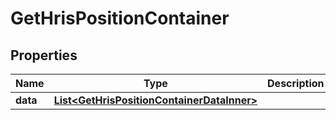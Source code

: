 

# GetHrisPositionContainer


## Properties

| Name | Type | Description | Notes |
|------------ | ------------- | ------------- | -------------|
|**data** | [**List&lt;GetHrisPositionContainerDataInner&gt;**](GetHrisPositionContainerDataInner.md) |  |  [optional] |



